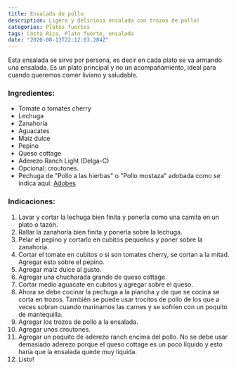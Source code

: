 ```yaml
---
title: Ensalada de pollo
description: Ligera y deliciosa ensalada con trozos de pollo!
categories: Platos fuertes
tags: Costa Rica, Plato fuerte, ensalada
date: "2020-08-13T22:12:03.284Z"
---
```


Esta ensalada se sirve por persona, es decir en cada plato se va armando una ensalada. Es un plato principal y no un acompañamiento, ideal para cuando queremos comer liviano y saludable.

### Ingredientes:
- Tomate o tomates cherry
- Lechuga
- Zanahoria
- Aguacates
- Maíz dulce
- Pepino
- Queso cottage
- Aderezo Ranch Light (Delga-C)
- Opcional: croutones.
- Pechuga de "Pollo a las hierbas" o "Pollo mostaza" adobada como se indica aquí: [Adobes](/Adobes/#pollo-hierbas)

### Indicaciones:

1. Lavar y cortar la lechuga bien finita y ponerla como una camita en un plato o tazón.
2. Rallar la zanahoria bien finita y ponerla sobre la lechuga.
3. Pelar el pepino y cortarlo en cubitos pequeños y poner sobre la zanahoria.
4. Cortar el tomate en cubitos o si son tomates cherry, se cortan a la mitad. Agregar esto sobre el pepino.
5. Agregar maíz dulce al gusto.
6. Agregar una chucharada grande de queso cottage.
7. Cortar medio aguacate en cubitos y agregar sobre el queso.
8. Ahora se debe cocinar la pechuga a la plancha y de que se cocina se corta en trozos. También se puede usar trocitos de pollo de los que a veces sobran cuando marinamos las carnes y se sofríen con un poquito de mantequilla.
9. Agregar los trozos de pollo a la ensalada.
10. Agregar unos croutones.
11. Agregar un poquito de aderezo ranch encima del pollo. No se debe usar demasiado aderezo porque el queso cottage es un poco líquido y esto haría que la ensalada quede muy liquida.
12. Listo!